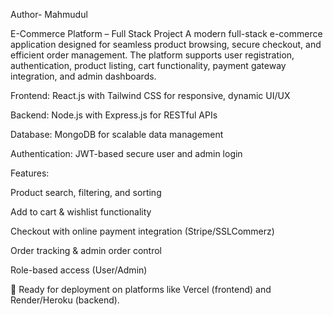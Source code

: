 Author- Mahmudul

E-Commerce Platform – Full Stack Project
A modern full-stack e-commerce application designed for seamless product browsing, secure checkout, and efficient order management. The platform supports user registration, authentication, product listing, cart functionality, payment gateway integration, and admin dashboards.

Frontend: React.js with Tailwind CSS for responsive, dynamic UI/UX

Backend: Node.js with Express.js for RESTful APIs

Database: MongoDB for scalable data management

Authentication: JWT-based secure user and admin login

Features:

Product search, filtering, and sorting

Add to cart & wishlist functionality

Checkout with online payment integration (Stripe/SSLCommerz)

Order tracking & admin order control

Role-based access (User/Admin)

🔗 Ready for deployment on platforms like Vercel (frontend) and Render/Heroku (backend).